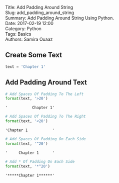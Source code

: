 Title: Add Padding Around String  
Slug: add_padding_around_string  
Summary: Add Padding Around String Using Python.  
Date: 2017-02-19 12:00  
Category: Python  
Tags: Basics  
Authors: Samira Ouaaz

## Create Some Text


```python
text = 'Chapter 1'
```

## Add Padding Around Text


```python
# Add Spaces Of Padding To The Left
format(text, '>20')
```




    '           Chapter 1'




```python
# Add Spaces Of Padding To The Right
format(text, '<20')
```




    'Chapter 1           '




```python
# Add Spaces Of Padding On Each Side
format(text, '^20')
```




    '     Chapter 1      '




```python
# Add * Of Padding On Each Side
format(text, '*^20')
```




    '*****Chapter 1******'
